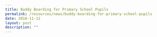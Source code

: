 ```yaml
---
title: Buddy Boarding for Primary School Pupils
permalink: /resources/news/buddy-boarding-for-primary-school-pupils
date: 2018-11-12
layout: post
description: ""
---
```


